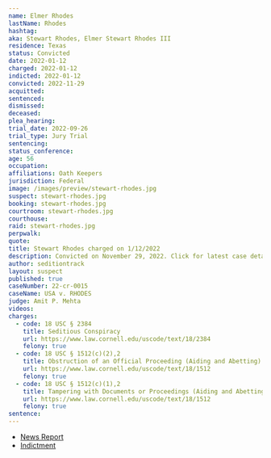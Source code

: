 ```yaml
---
name: Elmer Rhodes
lastName: Rhodes
hashtag:
aka: Stewart Rhodes, Elmer Stewart Rhodes III
residence: Texas
status: Convicted
date: 2022-01-12
charged: 2022-01-12
indicted: 2022-01-12
convicted: 2022-11-29
acquitted:
sentenced:
dismissed:
deceased:
plea_hearing:
trial_date: 2022-09-26
trial_type: Jury Trial
sentencing:
status_conference:
age: 56
occupation:
affiliations: Oath Keepers
jurisdiction: Federal
image: /images/preview/stewart-rhodes.jpg
suspect: stewart-rhodes.jpg
booking: stewart-rhodes.jpg
courtroom: stewart-rhodes.jpg
courthouse:
raid: stewart-rhodes.jpg
perpwalk:
quote:
title: Stewart Rhodes charged on 1/12/2022
description: Convicted on November 29, 2022. Click for latest case details.
author: seditiontrack
layout: suspect
published: true
caseNumber: 22-cr-0015
caseName: USA v. RHODES
judge: Amit P. Mehta
videos:
charges:
  - code: 18 USC § 2384
    title: Seditious Conspiracy
    url: https://www.law.cornell.edu/uscode/text/18/2384
    felony: true
  - code: 18 USC § 1512(c)(2),2
    title: Obstruction of an Official Proceeding (Aiding and Abetting)
    url: https://www.law.cornell.edu/uscode/text/18/1512
    felony: true
  - code: 18 USC § 1512(c)(1),2
    title: Tampering with Documents or Proceedings (Aiding and Abetting)
    url: https://www.law.cornell.edu/uscode/text/18/1512
    felony: true
sentence:
---
```


- [News Report](https://www.cnn.com/2022/01/13/politics/oathkeeper-rhodes-arrested-doj/index.html)
- [Indictment](https://www.justice.gov/usao-dc/case-multi-defendant/file/1514876/download)

